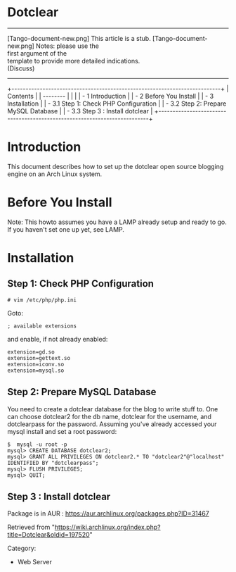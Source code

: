 Dotclear
========

  

  ------------------------ ------------------------ ------------------------
  [Tango-document-new.png] This article is a stub.  [Tango-document-new.png]
                           Notes: please use the    
                           first argument of the    
                           template to provide more 
                           detailed indications.    
                           (Discuss)                
  ------------------------ ------------------------ ------------------------

+--------------------------------------------------------------------------+
| Contents                                                                 |
| --------                                                                 |
|                                                                          |
| -   1 Introduction                                                       |
| -   2 Before You Install                                                 |
| -   3 Installation                                                       |
|     -   3.1 Step 1: Check PHP Configuration                              |
|     -   3.2 Step 2: Prepare MySQL Database                               |
|     -   3.3 Step 3 : Install dotclear                                    |
+--------------------------------------------------------------------------+

Introduction
============

This document describes how to set up the dotclear open source blogging
engine on an Arch Linux system.

Before You Install
==================

Note: This howto assumes you have a LAMP already setup and ready to go.
If you haven't set one up yet, see LAMP.

Installation
============

Step 1: Check PHP Configuration
-------------------------------

    # vim /etc/php/php.ini

Goto:

    ; available extensions

and enable, if not already enabled:

    extension=gd.so
    extension=gettext.so
    extension=iconv.so
    extension=mysql.so

Step 2: Prepare MySQL Database
------------------------------

You need to create a dotclear database for the blog to write stuff to.
One can choose dotclear2 for the db name, dotclear for the username, and
dotclearpass for the password. Assuming you've already accessed your
mysql install and set a root password:

    $  mysql -u root -p
    mysql> CREATE DATABASE dotclear2;
    mysql> GRANT ALL PRIVILEGES ON dotclear2.* TO "dotclear2"@"localhost" IDENTIFIED BY "dotclearpass";
    mysql> FLUSH PRIVILEGES;
    mysql> QUIT;

Step 3 : Install dotclear
-------------------------

Package is in AUR : https://aur.archlinux.org/packages.php?ID=31467

Retrieved from
"https://wiki.archlinux.org/index.php?title=Dotclear&oldid=197520"

Category:

-   Web Server
